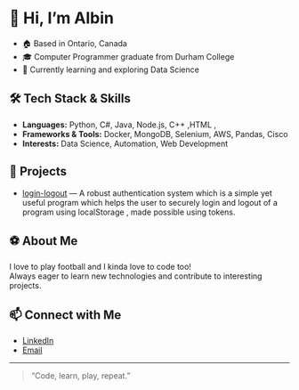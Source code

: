 # 👋 Hi, I’m Albin

- 🏠 Based in Ontario, Canada  
- 🎓 Computer Programmer graduate from Durham College  
- 🎯 Currently learning and exploring Data Science

## 🛠️ Tech Stack & Skills

- **Languages:** Python, C#, Java, Node.js, C++ ,HTML ,
- **Frameworks & Tools:** Docker, MongoDB, Selenium, AWS, Pandas, Cisco
- **Interests:** Data Science, Automation, Web Development

## 🚀 Projects

- [login-logout](https://github.com/PaRzAvAL7/login-logout) &mdash; A robust authentication system which is a simple yet useful program which helps the user to securely login and logout of a program using localStorage , made possible using tokens.

## ⚽ About Me

I love to play football and I kinda love to code too!  
Always eager to learn new technologies and contribute to interesting projects.

## 📫 Connect with Me

- [LinkedIn](https:www.linkedin.com/in/albin-paulson-120475293) 
- [Email](mailto:albinpaulson760@gmail.com) 

---

> “Code, learn, play, repeat.”
